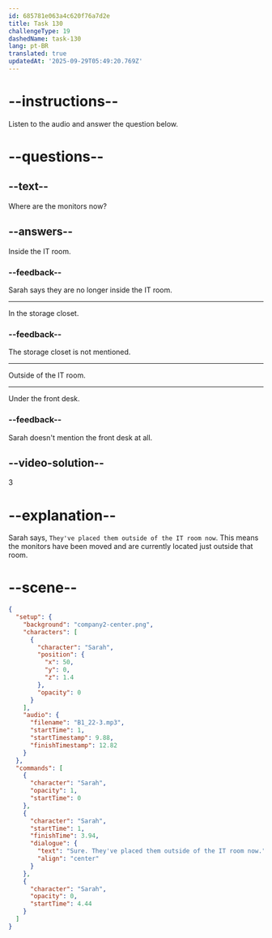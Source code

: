 ```yaml
---
id: 685781e063a4c620f76a7d2e
title: Task 130
challengeType: 19
dashedName: task-130
lang: pt-BR
translated: true
updatedAt: '2025-09-29T05:49:20.769Z'
---
```


<!-- (Audio) Sarah: Sure. They've placed them outside of the IT room now. -->

# --instructions--

Listen to the audio and answer the question below.

# --questions--

## --text--

Where are the monitors now?

## --answers--

Inside the IT room.

### --feedback--

Sarah says they are no longer inside the IT room.

---

In the storage closet.

### --feedback--

The storage closet is not mentioned.

---

Outside of the IT room.

---

Under the front desk.

### --feedback--

Sarah doesn't mention the front desk at all.

## --video-solution--

3

# --explanation--

Sarah says, `They've placed them outside of the IT room now`. This means the monitors have been moved and are currently located just outside that room.

# --scene--

```json
{
  "setup": {
    "background": "company2-center.png",
    "characters": [
      {
        "character": "Sarah",
        "position": {
          "x": 50,
          "y": 0,
          "z": 1.4
        },
        "opacity": 0
      }
    ],
    "audio": {
      "filename": "B1_22-3.mp3",
      "startTime": 1,
      "startTimestamp": 9.88,
      "finishTimestamp": 12.82
    }
  },
  "commands": [
    {
      "character": "Sarah",
      "opacity": 1,
      "startTime": 0
    },
    {
      "character": "Sarah",
      "startTime": 1,
      "finishTime": 3.94,
      "dialogue": {
        "text": "Sure. They've placed them outside of the IT room now.",
        "align": "center"
      }
    },
    {
      "character": "Sarah",
      "opacity": 0,
      "startTime": 4.44
    }
  ]
}
```
